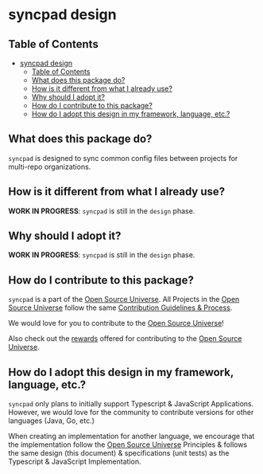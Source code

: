 # syncpad design

## Table of Contents

- [syncpad design](#syncpad-design)
  - [Table of Contents](#table-of-contents)
  - [What does this package do?](#what-does-this-package-do)
  - [How is it different from what I already use?](#how-is-it-different-from-what-i-already-use)
  - [Why should I adopt it?](#why-should-i-adopt-it)
  - [How do I contribute to this package?](#how-do-i-contribute-to-this-package)
  - [How do I adopt this design in my framework, language, etc.?](#how-do-i-adopt-this-design-in-my-framework-language-etc)

## What does this package do?

`syncpad` is designed to sync common config files between projects for multi-repo organizations.

## How is it different from what I already use?

**WORK IN PROGRESS**: `syncpad` is still in the `design` phase.

## Why should I adopt it?

**WORK IN PROGRESS**: `syncpad` is still in the `design` phase.

## How do I contribute to this package?

`syncpad` is a part of the [Open Source Universe](https://github.com/intellibus/approach). All Projects in the [Open Source Universe](https://github.com/intellibus/approach) follow the same [Contribution Guidelines & Process](https://github.com/intellibus/approach).

We would love for you to contribute to the [Open Source Universe](https://github.com/intellibus/approach)!

Also check out the [rewards](https://github.com/intellibus/approach/blob/main/REWARDS.md) offered for contributing to the [Open Source Universe](https://github.com/intellibus/approach).

## How do I adopt this design in my framework, language, etc.?

`syncpad` only plans to initially support Typescript & JavaScript Applications. However, we would love for the community to contribute versions for other languages (Java, Go, etc.)

When creating an implementation for another language, we encourage that the implementation follow the [Open Source Universe](https://github.com/intellibus/approach) Principles & follows the same design (this document) & specifications (unit tests) as the Typescript & JavaScript Implementation.
